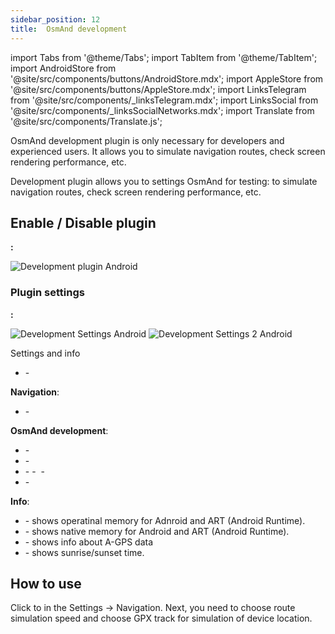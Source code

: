 ```yaml
---
sidebar_position: 12
title:  OsmAnd development
---
```


import Tabs from '@theme/Tabs';
import TabItem from '@theme/TabItem';
import AndroidStore from '@site/src/components/buttons/AndroidStore.mdx';
import AppleStore from '@site/src/components/buttons/AppleStore.mdx';
import LinksTelegram from '@site/src/components/_linksTelegram.mdx';
import LinksSocial from '@site/src/components/_linksSocialNetworks.mdx';
import Translate from '@site/src/components/Translate.js';

OsmAnd development plugin is only necessary for developers and experienced users. It allows you to simulate navigation routes, check screen rendering performance, etc.


Development plugin allows you to settings OsmAnd for testing: to simulate navigation routes, check screen rendering performance, etc.


## Enable / Disable plugin

**<Translate android="true" ids="android_button_seq"/>:** <Translate android="true" ids="shared_string_menu,plugins_menu_group,developer_plugin"/>

![Development plugin Android](@site/static/img/plugins/development/development_plugin_android.png)


### Plugin settings

**<Translate android="true" ids="android_button_seq"/>:** <Translate android="true" ids="shared_string_menu,plugins_menu_group,developer_plugin,shared_string_settings"/>

![Development Settings Android](@site/static/img/plugins/development/development_plugin_settings_android.png) ![Development Settings 2 Android](@site/static/img/plugins/development/development_plugin_settings_2_android.png)


Settings and info
- <Translate android="true" ids="safe_mode"/> - <Translate android="true" ids="safe_mode_description"/>

**Navigation**:

- <Translate android="true" ids="simulate_your_location"/> - <Translate android="true" ids="simulate_your_location_gpx_descr"/>

**OsmAnd development**:

- <Translate android="true" ids="trace_rendering"/> - <Translate android="true" ids="trace_rendering_descr"/> 
- <Translate android="true" ids="simulate_initial_startup"/> - <Translate android="true" ids="simulate_initial_startup_descr"/>
- <Translate android="true" ids="show_free_version_banner"/> - <Translate android="true" ids="show_free_version_banner_description"/>
-&nbsp;<Translate android="true" ids="test_voice_prompts"/> - [<Translate android="true" ids="play_commands_of_currently_selected_voice"/>](/docs/documentation/navigation/voice-navigation#testing-of-voice-prompts-android) 
- <Translate android="true" ids="logcat_buffer"/> - <Translate android="true" ids="logcat_buffer_descr"/>

**Info**:

- <Translate android="true" ids="global_app_allocated_memory"/> - shows operatinal memory for Adnroid and ART (Android Runtime).
- <Translate android="true" ids="native_app_allocated_memory"/> - shows native memory for Android and ART (Android Runtime).
- <Translate android="true" ids="agps_info"/> - shows info about A-GPS data
- <Translate android="true" ids="day_night_info"/> - shows sunrise/sunset time.

## How to use

Click to <Translate android="true" ids="simulate_your_location"/> in the Settings → Navigation. 
Next, you need to choose route simulation speed and choose GPX track for simulation of device location.
